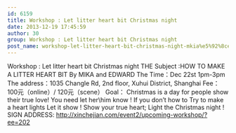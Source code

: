 ```yaml
---
id: 6159
title: Workshop : Let litter heart bit Christmas night                                                    Mkia和Edward教大家用LED做一颗最真诚的“心”
date: 2013-12-19 17:45:59
author: 30
group: Workshop : Let litter heart bit Christmas night                                                    Mkia和Edward教大家用LED做一颗最真诚的“心”
post_name: workshop-let-litter-heart-bit-christmas-night-mkia%e5%92%8cedward%e6%95%99%e5%a4%a7%e5%ae%b6%e7%94%a8led%e5%81%9a%e4%b8%80%e9%a2%97%e6%9c%80
---
```


Workshop : Let litter heart bit Christmas night THE Subject :HOW TO MAKE A LITTER HEART BIT By MIKA and EDWARD The Time：Dec 22st 1pm-3pm The address：1035 Changle Rd, 2nd floor, Xuhui District, Shanghai Fee： 100元（online）/ 120元（scene） Goal： Christmas is a day for people show their true love! You need let her\him know ! If you don’t how to Try to make a heart lights Let it show ! Show your true heart; Light the Christmas night ! SIGN ADDRESS: http://xinchejian.com/event2/upcoming-workshop/?ee=202